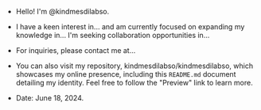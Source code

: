 - Hello! I'm @kindmesdilabso. 

- I have a keen interest in... and am currently focused on expanding my knowledge in... I'm seeking collaboration opportunities in... 

- For inquiries, please contact me at... 

- You can also visit my repository, kindmesdilabso/kindmesdilabso, which showcases my online presence, including this `README.md` document detailing my identity. Feel free to follow the "Preview" link to learn more. 

- Date: June 18, 2024.

<!---
I am an individual known as kindmesdilabso, representing myself digitally as @kindmesdilabso.
My interests are extended towards...
At the moment, I am focused on learning more about...
I possess a strong desire to form partnerships that complement each other within the larger scope of...
To establish communication, you can use the following methods...
You can explore the repository named kindmesdilabso/kindmesdilabso, which serves as evidence of my online presence—an exceptional creation in the digital realm. Inside this virtual space, you'll discover the very document you're currently reading—an annotated `README.md` that illuminates the details of my online identity. If curiosity beckons, feel free to follow the "Preview" link and observe the unfolding presentation before you.
--->
